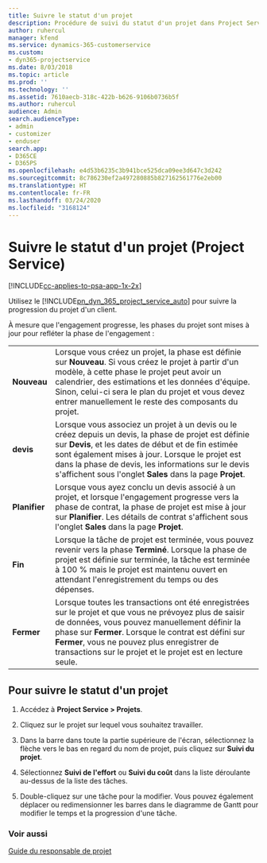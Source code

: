 ```yaml
---
title: Suivre le statut d'un projet
description: Procédure de suivi du statut d'un projet dans Project Service
author: ruhercul
manager: kfend
ms.service: dynamics-365-customerservice
ms.custom:
- dyn365-projectservice
ms.date: 8/03/2018
ms.topic: article
ms.prod: ''
ms.technology: ''
ms.assetid: 7610aecb-318c-422b-b626-9106b0736b5f
ms.author: ruhercul
audience: Admin
search.audienceType:
- admin
- customizer
- enduser
search.app:
- D365CE
- D365PS
ms.openlocfilehash: e4d53b6235c3b941bce525dca09ee3d647c3d242
ms.sourcegitcommit: 8c786230ef2a497280885b827162561776e2eb00
ms.translationtype: HT
ms.contentlocale: fr-FR
ms.lasthandoff: 03/24/2020
ms.locfileid: "3168124"
---
```

# <a name="track-a-projects-status-project-service"></a>Suivre le statut d'un projet (Project Service)

[!INCLUDE[cc-applies-to-psa-app-1x-2x](../includes/cc-applies-to-psa-app-1x-2x.md)]

Utilisez le [!INCLUDE[pn_dyn_365_project_service_auto](../includes/pn-dyn-365-project-service-auto.md)] pour suivre la progression du projet d'un client.  

À mesure que l'engagement progresse, les phases du projet sont mises à jour pour refléter la phase de l'engagement :  


|              |                                                                                                                                                                                                                                                                                                  |
|--------------|--------------------------------------------------------------------------------------------------------------------------------------------------------------------------------------------------------------------------------------------------------------------------------------------------|
|   **Nouveau**    | Lorsque vous créez un projet, la phase est définie sur **Nouveau**. Si vous créez le projet à partir d'un modèle, à cette phase le projet peut avoir un calendrier, des estimations et les données d'équipe. Sinon, celui-ci sera le plan du projet et vous devez entrer manuellement le reste des composants du projet. |
|  **devis**   |      Lorsque vous associez un projet à un devis ou le créez depuis un devis, la phase de projet est définie sur **Devis**, et les dates de début et de fin estimée sont également mises à jour. Lorsque le projet est dans la phase de devis, les informations sur le devis s'affichent sous l'onglet **Sales** dans la page **Projet**.      |
|   **Planifier**   |                                     Lorsque vous ayez conclu un devis associé à un projet, et lorsque l'engagement progresse vers la phase de contrat, la phase de projet est mise à jour sur **Planifier**. Les détails de contrat s'affichent sous l'onglet **Sales** dans la page **Projet**.                                      |
| **Fin** |                    Lorsque la tâche de projet est terminée, vous pouvez revenir vers la phase **Terminé**. Lorsque la phase de projet est définie sur terminée, la tâche est terminée à 100 % mais le projet est maintenu ouvert en attendant l'enregistrement du temps ou des dépenses.                     |
|  **Fermer**   |           Lorsque toutes les transactions ont été enregistrées sur le projet et que vous ne prévoyez plus de saisir de données, vous pouvez manuellement définir la phase sur **Fermer**. Lorsque le contrat est défini sur **Fermer**, vous ne pouvez plus enregistrer de transactions sur le projet et le projet est en lecture seule.           |

## <a name="to-track-a-projects-status"></a>Pour suivre le statut d'un projet  

1.  Accédez à **Project Service > Projets**.  

2.  Cliquez sur le projet sur lequel vous souhaitez travailler.  

3.  Dans la barre dans toute la partie supérieure de l'écran, sélectionnez la flèche vers le bas en regard du nom de projet, puis cliquez sur **Suivi du projet**.  

4.  Sélectionnez **Suivi de l'effort** ou **Suivi du coût** dans la liste déroulante au-dessus de la liste des tâches.  

5.  Double-cliquez sur une tâche pour la modifier. Vous pouvez également déplacer ou redimensionner les barres dans le diagramme de Gantt pour modifier le temps et la progression d'une tâche.  

### <a name="see-also"></a>Voir aussi  
 [Guide du responsable de projet](../project-service/project-manager-guide.md)
